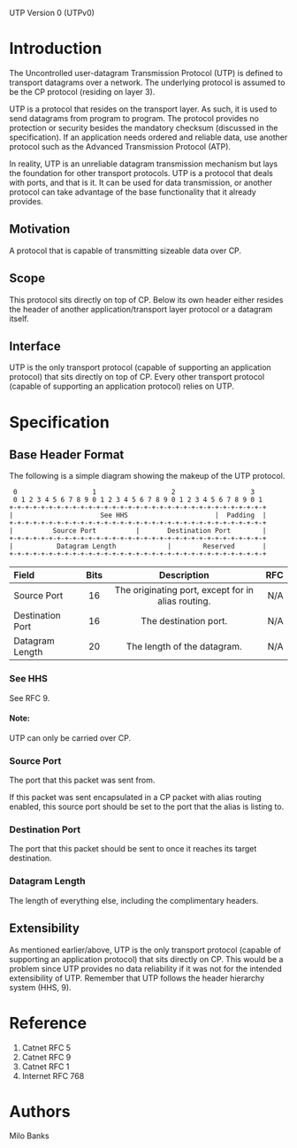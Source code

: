 UTP Version 0 (UTPv0)

# Introduction
The Uncontrolled user-datagram Transmission Protocol (UTP) is defined to transport datagrams over a network.
The underlying protocol is assumed to be the CP protocol (residing on layer 3).

UTP is a protocol that resides on the transport layer. As such, it is used to send datagrams from program
to program. The protocol provides no protection or security besides the mandatory checksum (discussed in
the specification). If an application needs ordered and reliable data, use another protocol such as the
Advanced Transmission Protocol (ATP).

In reality, UTP is an unreliable datagram transmission mechanism but lays the foundation for other
transport protocols. UTP is a protocol that deals with ports, and that is it. It can be used for data
transmission, or another protocol can take advantage of the base functionality that it already provides.

## Motivation
A protocol that is capable of transmitting sizeable data over CP. 

## Scope
This protocol sits directly on top of CP. Below its own header either resides the header of another
application/transport layer protocol or a datagram itself.

## Interface
UTP is the only transport protocol (capable of supporting an application protocol) that sits directly on
top of CP. Every other transport protocol (capable of supporting an application protocol) relies on UTP.

# Specification

## Base Header Format
The following is a simple diagram showing the makeup of the UTP protocol.

~~~
 0                   1                   2                   3
 0 1 2 3 4 5 6 7 8 9 0 1 2 3 4 5 6 7 8 9 0 1 2 3 4 5 6 7 8 9 0 1
+-+-+-+-+-+-+-+-+-+-+-+-+-+-+-+-+-+-+-+-+-+-+-+-+-+-+-+-+-+-+-+-+
|                      See HHS                      |  Padding  |
+-+-+-+-+-+-+-+-+-+-+-+-+-+-+-+-+-+-+-+-+-+-+-+-+-+-+-+-+-+-+-+-+
|          Source Port          |       Destination Port        |
+-+-+-+-+-+-+-+-+-+-+-+-+-+-+-+-+-+-+-+-+-+-+-+-+-+-+-+-+-+-+-+-+
|           Datagram Length             |        Reserved       |
+-+-+-+-+-+-+-+-+-+-+-+-+-+-+-+-+-+-+-+-+-+-+-+-+-+-+-+-+-+-+-+-+
~~~

| Field | Bits | Description | RFC |
| :---- | :--: | :---------: | --: |
| Source Port | 16 | The originating port, except for in alias routing. | N/A |
| Destination Port | 16 | The destination port. | N/A|
| Datagram Length | 20 | The length of the datagram. | N/A |

### See HHS
See RFC 9.

#### Note:
UTP can only be carried over CP.

### Source Port
The port that this packet was sent from.

If this packet was sent encapsulated in a CP packet with alias routing enabled, this source port should be set
to the port that the alias is listing to.

### Destination Port
The port that this packet should be sent to once it reaches its target destination.

### Datagram Length
The length of everything else, including the complimentary headers.

## Extensibility
As mentioned earlier/above, UTP is the only transport protocol (capable of supporting an application protocol)
that sits directly on CP. This would be a problem since UTP provides no data reliability if it was not for the
intended extensibility of UTP. Remember that UTP follows the header hierarchy system (HHS, 9).

# Reference

1. Catnet RFC 5
2. Catnet RFC 9
3. Catnet RFC 1
4. Internet RFC 768

# Authors
Milo Banks

